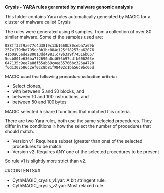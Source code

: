 **Crysis - YARA rules generated by malware genomic analysis**

This folder contains Yara rules automatically generated by MAGIC for a cluster of malware called Crysis

The rules were generated using 6  samples, from a collection of over 80 similar malware. Some of the samples used are:

    088ff33f9ae77c4d3819c13b1660b80ceba7a69b
    257e179dbd795cc8b1bc884e125ff8257ca62076
    41b0a65ede280013dd49811c79b3a9f74516b667
    5ecb80fe636ba7f2690a0c4656b97cdfb606203e
    647135c9ee7a8df55ab69c8ee55766bc326a4720
    f6d1302586c2ef0cc8b81f98402c1ba56c9bc05d

MAGIC used the following procedure selection criteria:

   - Select clones,
   - with between 5 and 50 blocks, and
   - between 10 and 100 instructions, and
   - between 50 and 100 bytes

MAGIC selected 5 shared functions that matched this criteria.

There are two Yara rules, both use the same selected procedures. They differ in the conditions in how the select the number of procedures that should match.
   - Version v1: Requires a subset (greater than one) of the  selected procedures to be match.
   - Version v2: Requires ANY one of the selected procedures to be present

So rule v1 is slightly more strict than v2. 

##CONTENTS##

   - CythMAGIC_crysis_v1.yar: A bit stringent rule. 
   - CythMAGIC_crysis_v2.yar: Most relaxed rule.
   


